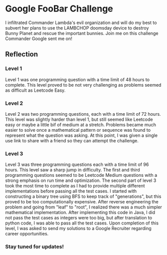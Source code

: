 # Google FooBar Challenge
I infiltrated Commander Lambda's evil organization and will do my best to subvert her plans to use the LAMBCHOP doomsday device to destroy Bunny Planet and rescue the important bunnies. Join me on this challenge Commander Google sent me on!

## Reflection
### Level 1 <br/>
Level 1 was one programming question with a time limit of 48 hours to complete. This level proved to be not very challenging as problems seemed as difficult as Leetcode Easy.
  
### Level 2 <br/>
Level 2 was two programming questions, each with a time limit of 72 hours. This level was slightly harder than level 1, but still seemed like Leetcode easy or maybe a little bif of medium at a stretch. Problems became much easier to solve once a mathematical pattern or sequence was found to represent what the question was asking. At this point, I was given a single use link to share with a friend so they can attempt the challenge.
  
### Level 3 <br/>
Level 3 was three programming questions each with a time limit of 96 hours. This level saw a sharp jump in difficulty. The first and third programming questions seemed to be Leetcode Medium questions with a strong emphasis on run time and optimization. The second part of level 3 took the most time to complete as I had to provide multiple different implementations before passing all the test cases. I started with constructing a binary tree using BFS to keep track of "generations", but this proved to be too computationally expensive. After reverse engineering the problem and going from "leaf" to "root", I realized there was a much simpler mathematical implementation. After implementing this code in Java, I did not pass the test cases as integers were too big, but after translation to python code, I was able to pass all the test cases. Upon completion of this level, I was asked to send my solutions to a Google Recruiter regarding career opportunities.

### Stay tuned for updates!

